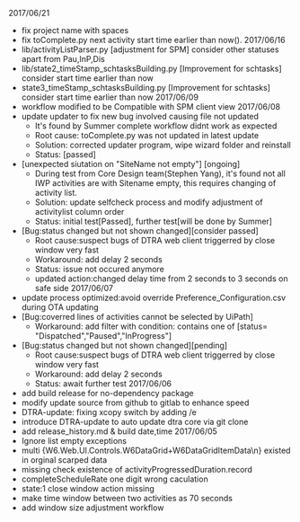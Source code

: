 2017/06/21
- fix project name with spaces
- fix toComplete.py next activity start time earlier than now().
2017/06/16
- lib/activityListParser.py [adjustment for SPM] consider other statuses apart from Pau,InP,Dis
- lib/state2_timeStamp_schtasksBuilding.py [Improvement for schtasks] consider start time earlier than now
- state3_timeStamp_schtasksBuilding.py [Improvement for schtasks] consider start time earlier than now
2017/06/09
- workflow modified to be Compatible with SPM client view
2017/06/08
- update updater to fix new bug involved causing file not updated
    + It's found by Summer complete workflow didnt work as expected
    + Root cause: toComplete.py was not updated in latest update
    + Solution: corrected updater program, wipe wizard folder and reinstall
    + Status: [passed]
- [unexpected siutation on "SiteName not empty"] [ongoing]
    + During test from Core Design team(Stephen Yang), it's found not all IWP activities are with Sitename empty, this requires changing of activity list.
    + Solution: update selfcheck process and modify adjustment of activitylist column order
    + Status: initial test[Passed], further test[will be done by Summer]
- [Bug:status changed but not shown changed][consider passed]
    + Root cause:suspect bugs of DTRA web client triggerred by close window very fast
    + Workaround: add delay 2 seconds
    + Status: issue not occured anymore
    + updated action:changed delay time from 2 seconds to 3 seconds on safe side
2017/06/07
- update process optimized:avoid override Preference_Configuration.csv during OTA updating
- [Bug:coverred lines of activities cannot be selected by UiPath]
    + Workaround: add filter with condition: contains one of [status= "Dispatched","Paused","InProgress"]
- [Bug:status changed but not shown changed][pending]
    + Root cause:suspect bugs of DTRA web client triggerred by close window very fast
    + Workaround: add delay 2 seconds
    + Status: await further test
2017/06/06
- add build release for no-dependency package
- modify update source from github to gitlab to enhance speed
- DTRA-update: fixing xcopy switch by adding /e
- introduce DTRA-update to auto update dtra core via git clone
- add release_history.md & build date,time
2017/06/05
- Ignore list empty exceptions
- multi {W6.Web.UI.Controls.W6DataGrid+W6DataGridItemData\n} existed in orginal scarped data
- missing check existence of activityProgressedDuration.record
- completeScheduleRate one digit wrong caculation
- state:1 close window action missing
- make time window between two activities as 70 seconds
- add window size adjustment workflow
